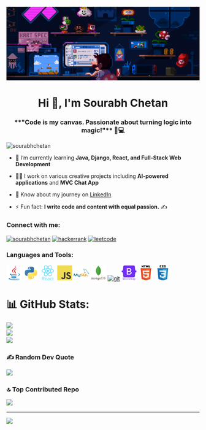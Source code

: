 ![logo](https://github.com/sourabhchetan/sourabhchetan/blob/main/gif.gif)
<h1 align="center">Hi 👋, I'm Sourabh Chetan</h1>
<h3 align="center">**"Code is my canvas. Passionate about turning logic into magic!"** 🧠💻</h3>

<p align="left"> <img src="https://komarev.com/ghpvc/?username=sourabhchetan&label=Profile%20views&color=0e75b6&style=flat" alt="sourabhchetan" /> </p>

- 🌱 I’m currently learning **Java, Django, React, and Full-Stack Web Development**

- 👨‍💻 I work on various creative projects including **AI-powered applications** and **MVC Chat App**

- 📄 Know about my journey on [LinkedIn](https://www.linkedin.com/in/sourabhchetan/)

- ⚡ Fun fact: **I write code and content with equal passion.** ✍️

<h3 align="left">Connect with me:</h3>
<p align="left">
<a href="https://www.linkedin.com/in/sourabhchetan/" target="blank"><img align="center" src="https://raw.githubusercontent.com/rahuldkjain/github-profile-readme-generator/master/src/images/icons/Social/linked-in-alt.svg" alt="sourabhchetan" height="30" width="40" /></a>
<a href="https://www.hackerrank.com/your_hackerrank_profile" target="blank"><img align="center" src="https://raw.githubusercontent.com/rahuldkjain/github-profile-readme-generator/master/src/images/icons/Social/hackerrank.svg" alt="hackerrank" height="30" width="40" /></a>
<a href="https://leetcode.com/sourabhchetan" target="blank"><img align="center" src="https://raw.githubusercontent.com/rahuldkjain/github-profile-readme-generator/master/src/images/icons/Social/leet-code.svg" alt="leetcode" height="30" width="40" /></a>
</p>

<h3 align="left">Languages and Tools:</h3>
<p align="left">
  <a href="https://www.java.com" target="_blank"><img src="https://raw.githubusercontent.com/devicons/devicon/master/icons/java/java-original.svg" width="40" height="40" alt="java"/></a>
  <a href="https://www.python.org/" target="_blank"><img src="https://raw.githubusercontent.com/devicons/devicon/master/icons/python/python-original.svg" width="40" height="40" alt="python"/></a>
  <a href="https://reactjs.org/" target="_blank"><img src="https://raw.githubusercontent.com/devicons/devicon/master/icons/react/react-original-wordmark.svg" width="40" height="40" alt="react"/></a>
  <a href="https://developer.mozilla.org/en-US/docs/Web/JavaScript" target="_blank"><img src="https://raw.githubusercontent.com/devicons/devicon/master/icons/javascript/javascript-original.svg" width="40" height="40" alt="javascript"/></a>
  <a href="https://www.mysql.com/" target="_blank"><img src="https://raw.githubusercontent.com/devicons/devicon/master/icons/mysql/mysql-original-wordmark.svg" width="40" height="40" alt="mysql"/></a>
  <a href="https://www.mongodb.com/" target="_blank"><img src="https://raw.githubusercontent.com/devicons/devicon/master/icons/mongodb/mongodb-original-wordmark.svg" width="40" height="40" alt="mongodb"/></a>
  <a href="https://git-scm.com/" target="_blank"><img src="https://www.vectorlogo.zone/logos/git-scm/git-scm-icon.svg" width="40" height="40" alt="git"/></a>
  <a href="https://getbootstrap.com/" target="_blank"><img src="https://raw.githubusercontent.com/devicons/devicon/master/icons/bootstrap/bootstrap-plain-wordmark.svg" width="40" height="40" alt="bootstrap"/></a>
  <a href="https://www.w3.org/html/" target="_blank"><img src="https://raw.githubusercontent.com/devicons/devicon/master/icons/html5/html5-original-wordmark.svg" width="40" height="40" alt="html5"/></a>
  <a href="https://www.w3schools.com/css/" target="_blank"><img src="https://raw.githubusercontent.com/devicons/devicon/master/icons/css3/css3-original-wordmark.svg" width="40" height="40" alt="css3"/></a>
</p>

# 📊 GitHub Stats:
![](https://github-readme-stats.vercel.app/api?username=sourabhchetan&theme=aura_dark&hide_border=false&include_all_commits=true&count_private=true)<br/>
![](https://github-readme-streak-stats.herokuapp.com/?user=sourabhchetan&theme=aura_dark&hide_border=false)<br/>
![](https://github-readme-stats.vercel.app/api/top-langs/?username=sourabhchetan&theme=aura_dark&hide_border=false&include_all_commits=true&count_private=true&layout=compact)

### ✍️ Random Dev Quote
![](https://quotes-github-readme.vercel.app/api?type=horizontal&theme=radical)

### 🔝 Top Contributed Repo
![](https://github-contributor-stats.vercel.app/api?username=sourabhchetan&limit=5&theme=radical&combine_all_yearly_contributions=true)

---
[![](https://visitcount.itsvg.in/api?id=sourabhchetan&icon=0&color=0)](https://visitcount.itsvg.in)

<!-- Proudly created with GPRM ( https://gprm.itsvg.in ) -->
